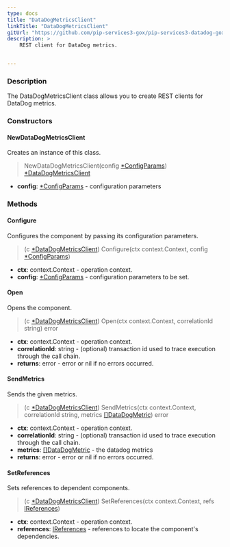 ```yaml
---
type: docs
title: "DataDogMetricsClient"
linkTitle: "DataDogMetricsClient"
gitUrl: "https://github.com/pip-services3-gox/pip-services3-datadog-gox"
description: >
    REST client for DataDog metrics.


---
```


### Description

The DataDogMetricsClient class allows you to create REST clients for DataDog metrics.


### Constructors

#### NewDataDogMetricsClient
Creates an instance of this class.

> NewDataDogMetricsClient(config [*ConfigParams](../../../commons/config/config_params)) [*DataDogMetricsClient]()

- **config**: [*ConfigParams](../../../commons/config/config_params) - configuration parameters


### Methods

#### Configure
Configures the component by passing its configuration parameters. 

> (c [*DataDogMetricsClient]()) Configure(ctx context.Context, config [*ConfigParams](../../../commons/config/config_params))

- **ctx**: context.Context - operation context.
- **config**: [*ConfigParams](../../../commons/config/config_params) - configuration parameters to be set.

#### Open
Opens the component.

> (c [*DataDogMetricsClient]()) Open(ctx context.Context, correlationId string) error

- **ctx**: context.Context - operation context.
- **correlationId**: string - (optional) transaction id used to trace execution through the call chain.
- **returns**: error - error or nil if no errors occurred.

#### SendMetrics
Sends the given metrics.

> (c [*DataDogMetricsClient]()) SendMetrics(ctx context.Context, correlationId string, metrics [[]DataDogMetric](../datadog_metric)) error

- **ctx**: context.Context - operation context.
- **correlationId**: string - (optional) transaction id used to trace execution through the call chain.
- **metrics**: [[]DataDogMetric](../datadog_metric) - the datadog metrics
- **returns**: error - error or nil if no errors occurred.

#### SetReferences
Sets references to dependent components.

> (c [*DataDogMetricsClient]()) SetReferences(ctx context.Context, refs [IReferences](../../../commons/refer/ireferences))

- **ctx**: context.Context - operation context.
- **references**: [IReferences](../../../commons/refer/ireferences) - references to locate the component's dependencies.
